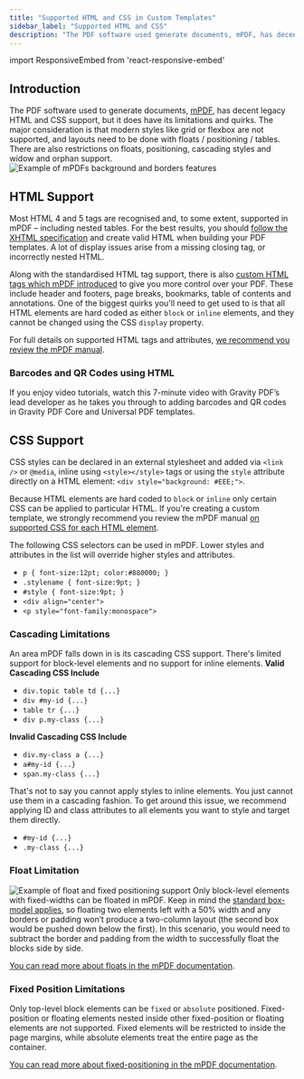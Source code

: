 ```yaml
---
title: "Supported HTML and CSS in Custom Templates"
sidebar_label: "Supported HTML and CSS"
description: "The PDF software used generate documents, mPDF, has decent legacy HTML and CSS support, but it does have its limitations and quirks."
---
```


import ResponsiveEmbed from 'react-responsive-embed'

## Introduction 

The PDF software used to generate documents, [mPDF](http://mpdf.github.io/), has decent legacy HTML and CSS support, but it does have its limitations and quirks. The major consideration is that modern styles like grid or flexbox are not supported, and layouts need to be done with floats / positioning / tables. There are also restrictions on floats, positioning, cascading styles and widow and orphan support.
![Example of mPDFs background and borders features](https://resources.gravitypdf.com/uploads/2015/11/supported-html-and-css.png)

## HTML Support 

Most HTML 4 and 5 tags are recognised and, to some extent, supported in mPDF – including nested tables. For the best results, you should [follow the XHTML specification](http://www.w3.org/TR/xhtml1/) and create valid HTML when building your PDF templates. A lot of display issues arise from a missing closing tag, or incorrectly nested HTML.

Along with the standardised HTML tag support, there is also [custom HTML tags which mPDF introduced](http://mpdf.github.io/reference/html-control-tags/overview.html) to give you more control over your PDF. These include header and footers, page breaks, bookmarks, table of contents and annotations. One of the biggest quirks you'll need to get used to is that all HTML elements are hard coded as either `block` or `inline` elements, and they cannot be changed using the CSS `display` property.

For full details on supported HTML tags and attributes, [we recommend you review the mPDF manual](http://mpdf.github.io/html-support/html-tags.html).

### Barcodes and QR Codes using HTML

If you enjoy video tutorials, watch this 7-minute video with Gravity PDF’s lead developer as he takes you through to adding barcodes and QR codes in Gravity PDF Core and Universal PDF templates.

<ResponsiveEmbed src="https://player.vimeo.com/video/671780077" allowfullscreen />

## CSS Support 

CSS styles can be declared in an external stylesheet and added via `<link />` or `@media`, inline using `<style></style>` tags or using the `style` attribute directly on a HTML element: `<div style="background: #EEE;">`.

Because HTML elements are hard coded to `block` or `inline` only certain CSS can be applied to particular HTML. If you're creating a custom template, we strongly recommend you review the mPDF manual [on supported CSS for each HTML element](http://mpdf.github.io/css-stylesheets/supported-css.html).

The following CSS selectors can be used in mPDF. Lower styles and attributes in the list will override higher styles and attributes.

-   `p { font-size:12pt; color:#880000; }`
-   `.stylename { font-size:9pt; }`
-   `#style { font-size:9pt; }`
-   `<div align="center">`
-   `<p style="font-family:monospace">`

### Cascading Limitations 

An area mPDF falls down in is its cascading CSS support. There's limited support for block-level elements and no support for inline elements.
**Valid Cascading CSS Include**

-   `div.topic table td {...}`
-   `div #my-id {...}`
-   `table tr {...}`
-   `div p.my-class {...}`

**Invalid Cascading CSS Include**

-   `div.my-class a {...}`
-   `a#my-id {...}`
-   `span.my-class {...}`

That's not to say you cannot apply styles to inline elements. You just cannot use them in a cascading fashion. To get around this issue, we recommend applying ID and class attributes to all elements you want to style and target them directly.

-   `#my-id {...}`
-   `.my-class {...}`

### Float Limitation 

![Example of float and fixed positioning support](https://resources.gravitypdf.com/uploads/2015/11/float-and-positioning.png)
Only block-level elements with fixed-widths can be floated in mPDF. Keep in mind the [standard box-model applies](http://css-tricks.com/the-css-box-model/), so floating two elements left with a 50% width and any borders or padding won’t produce a two-column layout (the second box would be pushed down below the first). In this scenario, you would need to subtract the border and padding from the width to successfully float the blocks side by side.

[You can read more about floats in the mPDF documentation](http://mpdf.github.io/what-else-can-i-do/floating-blocks.html).

### Fixed Position Limitations 

Only top-level block elements can be `fixed` or `absolute` positioned. Fixed-position or floating elements nested inside other fixed-position or floating elements are not supported. Fixed elements will be restricted to inside the page margins, while absolute elements treat the entire page as the container.

[You can read more about fixed-positioning in the mPDF documentation](http://mpdf.github.io/what-else-can-i-do/fixed-position-blocks.html).
